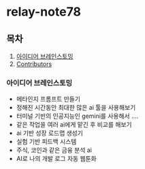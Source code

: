 # relay-note78

## 목차

1. [아이디어 브레인스토밍](#아이디어-브레인스토밍)
2. [Contributors](#contributors)

### 아이디어 브레인스토밍

- 메타인지 프롬프트 만들기
- 정해진 시간동안 최대한 많은 ai 툴을 사용해보기
- 터미널 기반의 인공지능인 gemini를 사용해서 ....
- 같은 작업을 여러 ai에게 맡긴 후 비교를 해보기
- ai 기반 성장 로드맵 생성기
- 실험 기반 피드백 시스템
- 주식, 코인과 같은 금융 분석 ai
- AI로 나의 개발 로그 자동 웹툰화
